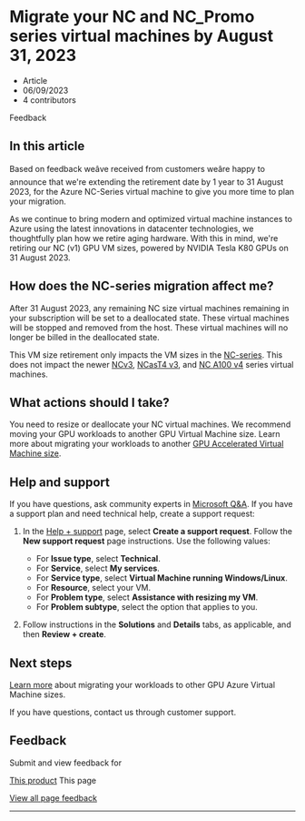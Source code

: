 # Migrate your NC and NC\_Promo series virtual machines by August 31, 2023

* Article
* 06/09/2023
* 4 contributors

Feedback

## In this article

Based on feedback weâve received from customers weâre happy to announce that we're extending the retirement date by 1 year to 31 August 2023, for the Azure NC-Series virtual machine to give you more time to plan your migration.

As we continue to bring modern and optimized virtual machine instances to Azure using the latest innovations in datacenter technologies, we thoughtfully plan how we retire aging hardware.
With this in mind, we're retiring our NC (v1) GPU VM sizes, powered by NVIDIA Tesla K80 GPUs on 31 August 2023.

## How does the NC-series migration affect me?

After 31 August 2023, any remaining NC size virtual machines remaining in your subscription will be set to a deallocated state. These virtual machines will be stopped and removed from the host. These virtual machines will no longer be billed in the deallocated state.

This VM size retirement only impacts the VM sizes in the [NC-series](nc-series). This does not impact the newer [NCv3](ncv3-series), [NCasT4 v3](nct4-v3-series), and [NC A100 v4](nc-a100-v4-series) series virtual machines.

## What actions should I take?

You need to resize or deallocate your NC virtual machines. We recommend moving your GPU workloads to another GPU Virtual Machine size. Learn more about migrating your workloads to another [GPU Accelerated Virtual Machine size](sizes-gpu).

## Help and support

If you have questions, ask community experts in [Microsoft Q&A](/en-us/answers/topics/azure-virtual-machines.html). If you have a support plan and need technical help, create a support request:

1. In the [Help + support](https://portal.azure.com/#blade/Microsoft_Azure_Support/HelpAndSupportBlade/newsupportrequest) page, select **Create a support request**. Follow the **New support request** page instructions. Use the following values:

	* For **Issue type**, select **Technical**.
	* For **Service**, select **My services**.
	* For **Service type**, select **Virtual Machine running Windows/Linux**.
	* For **Resource**, select your VM.
	* For **Problem type**, select **Assistance with resizing my VM**.
	* For **Problem subtype**, select the option that applies to you.
2. Follow instructions in the **Solutions** and **Details** tabs, as applicable, and then **Review + create**.

## Next steps

[Learn more](n-series-migration) about migrating your workloads to other GPU Azure Virtual Machine sizes.

If you have questions, contact us through customer support.

## Feedback

Submit and view feedback for

[This product](https://feedback.azure.com/d365community/forum/ec2f1827-be25-ec11-b6e6-000d3a4f0f1c)
This page

[View all page feedback](https://github.com/MicrosoftDocs/azure-docs/issues)

---
